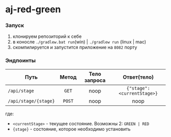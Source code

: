 ﻿# aj-red-green

### Запуск
 1. клонируем репозиторий к себе
 2. в коносле `./gradlew.bat run`(win) | `./gradlew run` (linux | mac)
 3. скомпилируется и запустится приложение на `8082` порту

### Эндпоинты

|Путь | Метод |Тело запроса| Ответ(тело) |
|-----|:-----:|:-----:|:-----:|
|`/api/stage`  | `GET`| noop | ```{"stage": <currentStage>}```|
|`/api/stage/{stage}`| `POST`| noop| noop|

где:
 - `<currentStage>` - текущее состояние. Возможны 2: `GREEN | RED`
 - `{stage}` - состояние, которое необходимо установить
